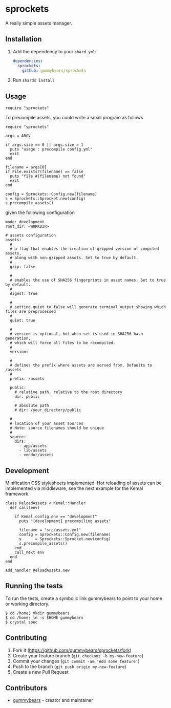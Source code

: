# sprockets

A really simple assets manager.

## Installation

1. Add the dependency to your `shard.yml`:

   ```yaml
   dependencies:
     sprockets:
       github: gummybears/sprockets
   ```

2. Run `shards install`

## Usage

```crystal
require "sprockets"
```

To precompile assets, you could write a small program as follows
```
require "sprockets"

args = ARGV

if args.size == 0 || args.size > 1
  puts "usage : precompile config.yml"
  exit
end

filename = args[0]
if File.exists?(filename) == false
  puts "file #{filename} not found"
  exit
end

config = Sprockets::Config.new(filename)
s = Sprockets::Sprocket.new(config)
s.precompile_assets()
```
given the following configuration
```
mode: development
root_dir: <WORKDIR>

# assets configuration
assets:
  #
  # a flag that enables the creation of gzipped version of compiled assets,
  # along with non-gzipped assets. Set to true by default.
  #
  gzip: false

  #
  # enables the use of SHA256 fingerprints in asset names. Set to true by default.
  #
  digest: true

  #
  # setting quiet to false will generate terminal output showing which files are preprocessed
  #
  quiet: true

  #
  # version is optional, but when set is used in SHA256 hash generation,
  # which will force all files to be recompiled.
  #
  version:

  #
  # defines the prefix where assets are served from. Defaults to /assets
  #
  prefix: /assets

  public:
    # relative path, relative to the root directory
    dir: public

    # absolute path
    # dir: /your_directory/public

  #
  # location of your asset sources
  # Note: source filenames should be unique
  #
  source:
    dirs:
      - app/assets
      - lib/assets
      - vendor/assets
```

## Development

Minification CSS stylesheets implemented. Hot reloading of assets can be implemented
via middleware, see the next example for the Kemal framework.

```
class ReloadAssets < Kemal::Handler
  def call(env)

    if Kemal.config.env == "development"
      puts "[development] precompiling assets"

      filename = "src/assets.yml"
      config = Sprockets::Config.new(filename)
      s      = Sprockets::Sprocket.new(config)
      s.precompile_assets()
    end
    call_next env
  end
end

add_handler ReloadAssets.new
```

## Running the tests

To run the tests, create a symbolic link gummybears
to point to your home or working directory.
```
$ cd /home; mkdir gummybears
$ cd /home; ln -s $HOME gummybears
$ crystal spec
```

## Contributing

1. Fork it (<https://github.com/gummybears/sprockets/fork>)
2. Create your feature branch (`git checkout -b my-new-feature`)
3. Commit your changes (`git commit -am 'Add some feature'`)
4. Push to the branch (`git push origin my-new-feature`)
5. Create a new Pull Request

## Contributors

- [gummybears](https://github.com/gummybears) - creator and maintainer

